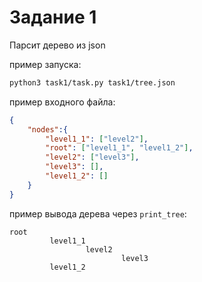 # Задание 1

Парсит дерево из json

пример запуска:
```bash
python3 task1/task.py task1/tree.json
```

пример входного файла:
```json
{
    "nodes":{
        "level1_1": ["level2"],
        "root": ["level1_1", "level1_2"],
        "level2": ["level3"],
        "level3": [],
        "level1_2": []
    }
}
```

пример вывода дерева через `print_tree`:
```
root
         level1_1
                 level2
                         level3
         level1_2
```